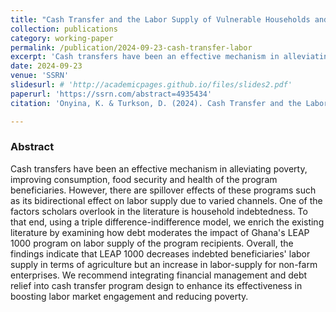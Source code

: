 ```yaml
---
title: "Cash Transfer and the Labor Supply of Vulnerable Households and Individuals: Does Household Indebtedness Matter? A Triple DiD Analysis"
collection: publications
category: working-paper
permalink: /publication/2024-09-23-cash-transfer-labor
excerpt: 'Cash transfers have been an effective mechanism in alleviating poverty, improving consumption, food security and health of the program beneficiaries. However, there are spillover effects of these programs such as its bidirectional effect on labor supply due to varied channels. One of the factors scholars overlook in the literature is household indebtedness. We examine how debt moderates the impact of Ghana's LEAP 1000 program on labor supply of the program recipients.'
date: 2024-09-23
venue: 'SSRN'
slidesurl: # 'http://academicpages.github.io/files/slides2.pdf'
paperurl: 'https://ssrn.com/abstract=4935434'
citation: 'Onyina, K. & Turkson, D. (2024). Cash Transfer and the Labor Supply of Vulnerable Households and Individuals: Does Household Indebtedness Matter? A Triple DiD Analysis (July 09, 2024). <i>SSRN: Working Paper</i>.'

---
```


### Abstract
Cash transfers have been an effective mechanism in alleviating poverty, improving consumption, food security and health of the program beneficiaries. However, there are spillover effects of these programs such as its bidirectional effect on labor supply due to varied channels. One of the factors scholars overlook in the literature is household indebtedness. To that end, using a triple difference-indifference model, we enrich the existing literature by examining how debt moderates the impact of Ghana's LEAP 1000 program on labor supply of the program recipients. Overall, the findings indicate that LEAP 1000 decreases indebted beneficiaries' labor supply in terms of agriculture but an increase in labor-supply for non-farm enterprises. We recommend integrating financial management and debt relief into cash transfer program design to enhance its effectiveness in boosting labor market engagement and reducing poverty.
